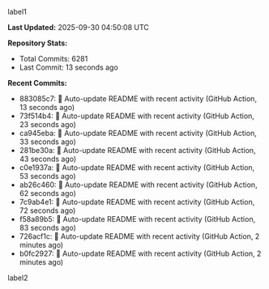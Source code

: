 
label1 
<!-- ACTIVITY_START -->
**Last Updated:** 2025-09-30 04:50:08 UTC

**Repository Stats:**
- Total Commits: 6281
- Last Commit: 13 seconds ago

**Recent Commits:**
- 883085c7: 🤖 Auto-update README with recent activity (GitHub Action, 13 seconds ago)
- 73f514b4: 🤖 Auto-update README with recent activity (GitHub Action, 23 seconds ago)
- ca945eba: 🤖 Auto-update README with recent activity (GitHub Action, 33 seconds ago)
- 281be30a: 🤖 Auto-update README with recent activity (GitHub Action, 43 seconds ago)
- c0e1937a: 🤖 Auto-update README with recent activity (GitHub Action, 53 seconds ago)
- ab26c460: 🤖 Auto-update README with recent activity (GitHub Action, 62 seconds ago)
- 7c9ab4e1: 🤖 Auto-update README with recent activity (GitHub Action, 72 seconds ago)
- f58a89b5: 🤖 Auto-update README with recent activity (GitHub Action, 83 seconds ago)
- 726acf1c: 🤖 Auto-update README with recent activity (GitHub Action, 2 minutes ago)
- b0fc2927: 🤖 Auto-update README with recent activity (GitHub Action, 2 minutes ago)
<!-- ACTIVITY_END -->

label2

